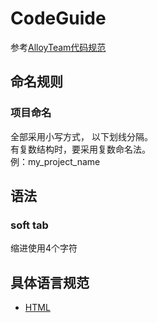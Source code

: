 # CodeGuide
参考[AlloyTeam代码规范](https://github.com/AlloyTeam/CodeGuide)

## 命名规则
### 项目命名
全部采用小写方式， 以下划线分隔。</br>
有复数结构时，要采用复数命名法。</br>
例：my_project_name

## 语法
### soft tab
缩进使用4个字符

## 具体语言规范
- [HTML](/HTML.md)
